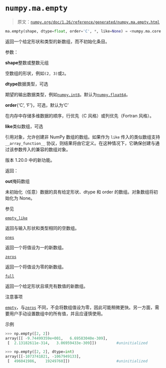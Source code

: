 # `numpy.ma.empty`

> 原文：[`numpy.org/doc/1.26/reference/generated/numpy.ma.empty.html`](https://numpy.org/doc/1.26/reference/generated/numpy.ma.empty.html)

```py
ma.empty(shape, dtype=float, order='C', *, like=None) = <numpy.ma.core._convert2ma object>
```

返回一个给定形状和类型的新数组，而不初始化条目。

参数：

**shape**整数或整数元组

空数组的形状，例如`(2, 3)`或`2`。

**dtype**数据类型，可选

期望的输出数据类型，例如[`numpy.int8`](https://numpy.org/doc/1.26/reference/generated/numpy.int8.html)。默认为[`numpy.float64`](https://numpy.org/doc/1.26/reference/generated/numpy.float64.html)。

**order**{‘C’, ‘F’}，可选，默认为‘C’

在内存中存储多维数据的顺序，行优先（C 风格）或列优先（Fortran 风格）。

**like**类似数组，可选

引用对象，允许创建非 NumPy 数组的数组。如果作为 `like` 传入的类似数组支持 `__array_function__` 协议，则结果将由它定义。在这种情况下，它确保创建与通过该参数传入的兼容的数组对象。

版本 1.20.0 中的新功能。

返回：

**out**掩码数组

未初始化（任意）数据的具有给定形状、dtype 和 order 的数组。对象数组将初始化为 None。

参见

[`empty_like`](https://numpy.org/doc/1.26/reference/generated/numpy.empty_like.html)

返回与输入形状和类型相同的空数组。

[`ones`](https://numpy.org/doc/1.26/reference/generated/numpy.ones.html)

返回一个将值设为一的新数组。

[`zeros`](https://numpy.org/doc/1.26/reference/generated/numpy.zeros.html)

返回一个将值设为零的新数组。

[`full`](https://numpy.org/doc/1.26/reference/generated/numpy.full.html)

返回一个给定形状且填充有数值的新数组。

注意事项

[`empty`](https://numpy.org/doc/1.26/reference/generated/numpy.ma.empty.html)，与[`zeros`](https://numpy.org/doc/1.26/reference/generated/numpy.zeros.html) 不同，不会将数组值设为零，因此可能稍微更快。另一方面，需要用户手动设置数组中的所有值，并且应谨慎使用。

示例

```py
>>> np.empty([2, 2])
array([[ -9.74499359e+001,   6.69583040e-309],
 [  2.13182611e-314,   3.06959433e-309]])         #uninitialized 
```

```py
>>> np.empty([2, 2], dtype=int)
array([[-1073741821, -1067949133],
 [  496041986,    19249760]])                     #uninitialized 
```
